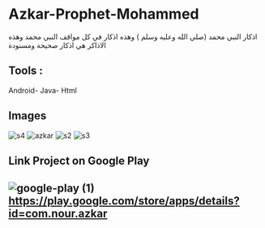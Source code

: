 # Azkar-Prophet-Mohammed
اذكار النبي محمد (صلي الله وعليه وسلم ) وهذه اذكار في كل مواقف النبي محمد وهذه الاذاكر هي اذكار صحيحة ومسنودة
## Tools : 
 Android- Java- Html
 ## Images
![s4](https://user-images.githubusercontent.com/95625845/198870724-0055e6eb-5ac6-4861-ac43-30a182ead947.jpeg)
![azkar](https://user-images.githubusercontent.com/95625845/198870725-6a227711-5258-4736-bf2c-e8d32110cbcf.jpeg)
![s2](https://user-images.githubusercontent.com/95625845/198870726-a0a8f67e-2339-4b95-ab1a-ae1624ef397e.jpeg)
![s3](https://user-images.githubusercontent.com/95625845/198870727-52cc1843-f1d9-4d35-a4be-4027c7b34394.jpeg)

## Link Project on Google Play

 ![google-play (1)](https://user-images.githubusercontent.com/95625845/198870983-8258cd85-1077-4f28-ae89-650a06554103.png)
  https://play.google.com/store/apps/details?id=com.nour.azkar
  --------------------------------------------------------------------------------------------------------------------------


